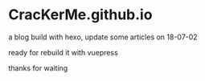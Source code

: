 # CracKerMe.github.io
a blog build with hexo, update some articles on 18-07-02

ready for rebuild it with vuepress

thanks for waiting
